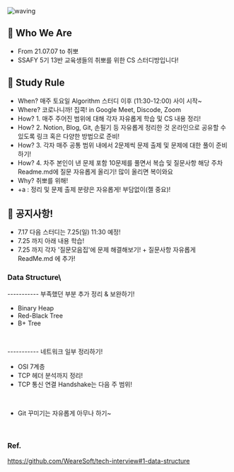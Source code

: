 ![waving](https://capsule-render.vercel.app/api?type=waving&height=200&text=SSAFY-5th-13Class&fontAlign=45&fontAlignY=35&color=gradient)


## 📣 Who We Are
 - From 21.07.07 to 취뽀
 - SSAFY 5기 13반 교육생들의 취뽀를 위한 CS 스터디방입니다!


## 📝 Study Rule
 - When? 매주 토요일 Algorithm 스터디 이후 (11:30-12:00) 사이 시작~
 - Where? 코로나니까! 집콕! in Google Meet, Discode, Zoom
 - How? 1. 매주 주어진 범위에 대해 각자 자유롭게 학습 및 CS 내용 정리!
 - How? 2. Notion, Blog, Git, 손필기 등 자유롭게 정리한 것 온라인으로 공유할 수 있도록 링크 혹은 다양한 방법으로 준비!
 - How? 3. 각자 매주 공통 범위 내에서 2문제씩 문제 출제 및 문제에 대한 풀이 준비하기!
 - How? 4. 차주 본인이 낸 문제 포함 10문제를 풀면서 복습 및 질문사항 해당 주차 Readme.md에 질문 자유롭게 올리기!  많이 올리면 복이와요
 - Why? 취뽀를 위해!
 - +a : 정리 및 문제 출제 분량은 자유롭게! 부담없이(젤 중요)!


## 📣 공지사항!
 - 7.17 다음 스터디는 7.25(일) 11:30 예정!
 - 7.25 까지 아래 내용 학습!
 - 7.25 까지 각자 '질문모음집'에 문제 해결해보기! + 질문사항 자유롭게 ReadMe.md 에 추가!
 ### Data Structure\
 ----------- 부족했던 부분 추가 정리 & 보완하기!   
 * Binary Heap
 * Red-Black Tree
 * B+ Tree   
 <br>  
 
 ----------- 네트워크 일부 정리하기!   
 * OSI 7계층  
 * TCP 헤더 분석까지 정리!     
 * TCP 통신 연결 Handshake는 다음 주 범위!   
 
 <br>
 
 - Git 꾸미기는 자유롭게 아무나 하기~

  <br>
  
  ### Ref.    
  
  https://github.com/WeareSoft/tech-interview#1-data-structure
